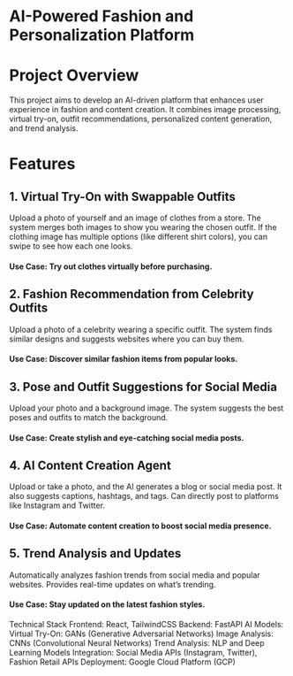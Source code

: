# AI-Powered Fashion and Personalization Platform
# Project Overview
This project aims to develop an AI-driven platform that enhances user experience in fashion and content creation. It combines image processing, virtual try-on, outfit recommendations, personalized content generation, and trend analysis.

# Features
## 1. Virtual Try-On with Swappable Outfits
Upload a photo of yourself and an image of clothes from a store.
The system merges both images to show you wearing the chosen outfit.
If the clothing image has multiple options (like different shirt colors), you can swipe to see how each one looks.
#### Use Case: Try out clothes virtually before purchasing. 
## 2. Fashion Recommendation from Celebrity Outfits
Upload a photo of a celebrity wearing a specific outfit.
The system finds similar designs and suggests websites where you can buy them.
#### Use Case: Discover similar fashion items from popular looks.
## 3. Pose and Outfit Suggestions for Social Media
Upload your photo and a background image.
The system suggests the best poses and outfits to match the background.
#### Use Case: Create stylish and eye-catching social media posts.
## 4. AI Content Creation Agent
Upload or take a photo, and the AI generates a blog or social media post.
It also suggests captions, hashtags, and tags.
Can directly post to platforms like Instagram and Twitter.
#### Use Case: Automate content creation to boost social media presence.
## 5. Trend Analysis and Updates
Automatically analyzes fashion trends from social media and popular websites.
Provides real-time updates on what’s trending.
#### Use Case: Stay updated on the latest fashion styles.
Technical Stack
Frontend: React, TailwindCSS
Backend: FastAPI
AI Models:
Virtual Try-On: GANs (Generative Adversarial Networks)
Image Analysis: CNNs (Convolutional Neural Networks)
Trend Analysis: NLP and Deep Learning Models
Integration: Social Media APIs (Instagram, Twitter), Fashion Retail APIs
Deployment: Google Cloud Platform (GCP)
